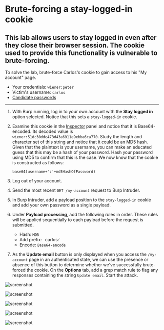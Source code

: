 # Brute-forcing a stay-logged-in cookie

## This lab allows users to stay logged in even after they close their browser session. The cookie used to provide this functionality is vulnerable to brute-forcing.

To solve the lab, brute-force Carlos's cookie to gain access to his "My account" page.

- Your credentials: `wiener:peter`
- Victim's username: `carlos`
- [Candidate passwords](https://portswigger.net/web-security/authentication/auth-lab-passwords)

____


1.  With Burp running, log in to your own account with the **Stay logged in** option selected. Notice that this sets a `stay-logged-in` cookie.
2.  Examine this cookie in the [Inspector](https://portswigger.net/burp/documentation/desktop/functions/message-editor/inspector) panel and notice that it is Base64-encoded. Its decoded value is `wiener:51dc30ddc473d43a6011e9ebba6ca770`. Study the length and character set of this string and notice that it could be an MD5 hash. Given that the plaintext is your username, you can make an educated guess that this may be a hash of your password. Hash your password using MD5 to confirm that this is the case. We now know that the cookie is constructed as follows:

    `base64(username+':'+md5HashOfPassword)`

3.  Log out of your account.
4.  Send the most recent `GET /my-account` request to Burp Intruder.
5.  In Burp Intruder, add a payload position to the `stay-logged-in` cookie and add your own password as a single payload.
6.  Under **Payload processing**, add the following rules in order. These rules will be applied sequentially to each payload before the request is submitted.
    - Hash: `MD5`
    - Add prefix: ` `carlos:`
    - Encode: `Base64-encode`
7.  As the **Update email** button is only displayed when you access the `/my-account` page in an authenticated state, we can use the presence or absence of this button to determine whether we've successfully brute-forced the cookie. On the **Options** tab, add a grep match rule to flag any responses containing the string `Update email`. Start the attack.

![screenshot](lab9_position.png)

![screenshot](lab9_playload_processing.png)

![screenshot](lab9_result_response.png)

![screenshot](lab9_carlos_decode_base64.png)

![screenshot](lab9_crack_hash.png)
